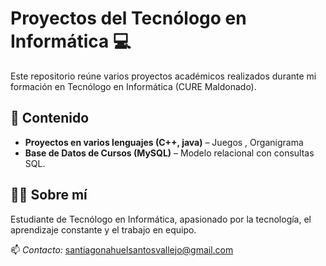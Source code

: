 # Proyectos del Tecnólogo en Informática 💻

Este repositorio reúne varios proyectos académicos realizados durante mi formación en Tecnólogo en Informática (CURE Maldonado).

## 📂 Contenido
- **Proyectos en varios lenguajes (C++, java)** – Juegos , Organigrama
- **Base de Datos de Cursos (MySQL)** – Modelo relacional con consultas SQL.

## 👨‍💻 Sobre mí
Estudiante de Tecnólogo en Informática, apasionado por la tecnología, el aprendizaje constante y el trabajo en equipo.

📫 *Contacto:* santiagonahuelsantosvallejo@gmail.com
